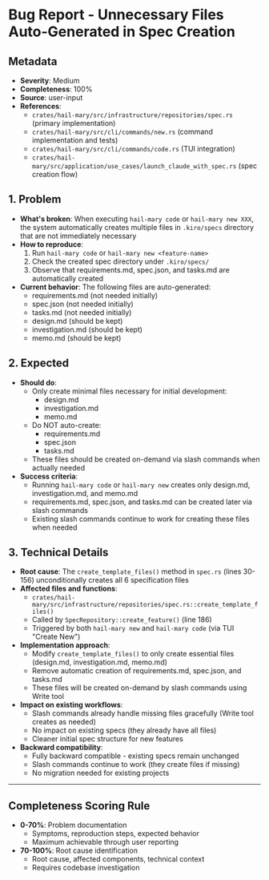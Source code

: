 # Bug Report - Unnecessary Files Auto-Generated in Spec Creation

## Metadata
- **Severity**: Medium
- **Completeness**: 100%
- **Source**: user-input
- **References**:
  - `crates/hail-mary/src/infrastructure/repositories/spec.rs` (primary implementation)
  - `crates/hail-mary/src/cli/commands/new.rs` (command implementation and tests)
  - `crates/hail-mary/src/cli/commands/code.rs` (TUI integration)
  - `crates/hail-mary/src/application/use_cases/launch_claude_with_spec.rs` (spec creation flow)

## 1. Problem
- **What's broken**: When executing `hail-mary code` or `hail-mary new XXX`, the system automatically creates multiple files in `.kiro/specs` directory that are not immediately necessary
- **How to reproduce**:
  1. Run `hail-mary code` or `hail-mary new <feature-name>`
  2. Check the created spec directory under `.kiro/specs/`
  3. Observe that requirements.md, spec.json, and tasks.md are automatically created
- **Current behavior**: The following files are auto-generated:
  - requirements.md (not needed initially)
  - spec.json (not needed initially)
  - tasks.md (not needed initially)
  - design.md (should be kept)
  - investigation.md (should be kept)
  - memo.md (should be kept)

## 2. Expected
- **Should do**:
  - Only create minimal files necessary for initial development:
    - design.md
    - investigation.md
    - memo.md
  - Do NOT auto-create:
    - requirements.md
    - spec.json
    - tasks.md
  - These files should be created on-demand via slash commands when actually needed
- **Success criteria**:
  - Running `hail-mary code` or `hail-mary new` creates only design.md, investigation.md, and memo.md
  - requirements.md, spec.json, and tasks.md can be created later via slash commands
  - Existing slash commands continue to work for creating these files when needed

## 3. Technical Details
- **Root cause**: The `create_template_files()` method in `spec.rs` (lines 30-156) unconditionally creates all 6 specification files
- **Affected files and functions**:
  - `crates/hail-mary/src/infrastructure/repositories/spec.rs::create_template_files()`
  - Called by `SpecRepository::create_feature()` (line 186)
  - Triggered by both `hail-mary new` and `hail-mary code` (via TUI "Create New")
- **Implementation approach**:
  - Modify `create_template_files()` to only create essential files (design.md, investigation.md, memo.md)
  - Remove automatic creation of requirements.md, spec.json, and tasks.md
  - These files will be created on-demand by slash commands using Write tool
- **Impact on existing workflows**:
  - Slash commands already handle missing files gracefully (Write tool creates as needed)
  - No impact on existing specs (they already have all files)
  - Cleaner initial spec structure for new features
- **Backward compatibility**:
  - Fully backward compatible - existing specs remain unchanged
  - Slash commands continue to work (they create files if missing)
  - No migration needed for existing projects

---

## Completeness Scoring Rule
- **0-70%**: Problem documentation
  - Symptoms, reproduction steps, expected behavior
  - Maximum achievable through user reporting
- **70-100%**: Root cause identification
  - Root cause, affected components, technical context
  - Requires codebase investigation